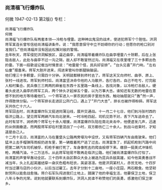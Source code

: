 ### 尚清福飞行爆炸队
何微
1947-02-13
第2版()
专栏：

    尚清福飞行爆炸队
    何微
    尚清福飞行爆炸队有两套本领——冷枪与埋雷。这种神出鬼没的战术，使进犯蒋军个个胆怯。洪洞蒋军某连长曾写信给尚清福讲条件。说：“我愿意保守中立不妨碍你的行动；但愿你的枪口别对准我们。”但尚清福并没有因此松懈对敌的警惕。
    去年秋天，蒋军侵犯洪洞解放区，逼近曲亭，尚清福带着爆炸队在曲亭埋雷八十除颗，后在上张阻击敌人，此处与曲亭不过一沟之隔，敌人却不敢冒然过沟。尚清福又在夜里埋了三十多颗出色的雷。下面一段歌谣记载当时情景说：“地雷是个怪，民兵好安排”。“台头见喜”开门响，“左右仙童”报喜来。蒋军大胆开进来，闯进来管叫你断腿缺脑袋。
    他们埋三十多颗雷，只需四十分钟。天明就都移到师村去了。蒋军这天又向师村、曲亭、原上、张村一线进攻。蒋军到师村后，尚清富坚决命令他的人马散开，各打各的，自己不吃亏，打完敌人柏村集合。民兵像三三两两的麻雀在东西十五里路一条线上，各找对象，以冷枪打击敌人。硬着头皮进入曲亭的蒋军工兵，两个钟头才起掉五个雷，以为万事大吉。谁知还有无数的地雷在意想不到的地方等待着他们。一个蒋军进入一家农民的房子里抢东西，触动抽屉就只“轰”然一声，炸得肢体分裂。一个蒋军排长走进区公所门口，遇上了“开门大吉”，排长也被炸得粉碎。蒋军这天共伤亡十六人。
    蒋军回去时，尚清富爆炸队又挺进同蒲沿线，展开交通战。十一月二十七日，他们到冯张村西的临洪公路上，望见蒋军两辆汽车向北驶来。一时冷枪四起，司机见势不对，丢下汽车逃命去了。此时有甘不、涧桥两个蒋军七十余人增援，尚清富爆炸队陷在南北夹击中，他便虚发几声，迅速的从侧面撤退，而两股蒋军却在村里混战了一小时，双方都伤亡二十余人。到战斗结束时，才知道是自己人。
    十二月十五日，尚清富的人马在董堡头公路两旁壕沟中设伏，又有蒋军四辆汽车由南驶来。他们猛冲上去手榴弹阵雨般扔进车里，第一辆载着死尸逃了过去。尚清富急了，抓起机枪到汽路中间把第二辆汽车司机被俘，机枪手被打死了，车身像死去的爬虫般停下来。缴获一挺美式冲锋机枪，两桶汽油，十二万法币。从此蒋军轻易不敢再走临洪公路，他们被尚清富爆炸队打怕了。
    尚清富的声誉早轰动全区。三十四年太岳区群众大会上被选为昆兵杀敌英雄，如今他英勇善战不减当年，头上扎起英雄结穿一身灰色粗布短衣，英姿凛凛。他是洪洞某村人，赤贫无地，十四岁时当过骡马店的小伙计，以后当过雇工。去年才分到十二亩地，一座小庄园，两石粮食。他坚韧耐劳所以能愈战愈强。蒋介石军队闯进我们土地上，蹂躏了他的幸福生活，他要保卫土地，保卫八年斗争的光荣。说到他就要联系到爆炸队，洪洞人民谁不称赞他们的英勇，感激他们保卫家乡。
